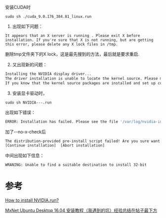 

安装CUDA时
```
sudo sh ./cuda_9.0.176_384.81_linux.run
```
1. 出现如下问题：
```
It appears that an X server is running . Please exit X before installation. If you're sure that X is not running, but are getting this error, please delete any X lock files in /tmp.
```


删除tmp文件夹下的X lock，这是最先搜到的方法，最后就是要求重启.


2. 又出现新的问题：
```bash
Installing the NVIDIA display driver...
The driver installation is unable to locate the kernel source. Please make sure that the kernel source packages are installed and set up correctly.
If you know that the kernel source packages are installed and set up correctly, you may pass the location of the kernel source with the '--kernel-source-path' flag.
```

3. 安装显卡驱动时，
```
sudo sh NVIDIA---.run
```
出现如下错误：
```bash
ERROR: Installation has failed. Please see the file '/var/log/nvidia-installer.log' for details. You may find suggestions on fixing installation problems in the README available on the Linux driver download page at www.nvidia.com
```

加了--no-x-check后
```bash
The distribution-provided pre-install script failed! Are you sure want to continue?
[Continue installation]  [Abort installation]
```

中间出现如下信息：
```bash
WRANING: Unable to find a suitable destination to install 32-bit
```



# 参考
[How to install NVIDIA.run?](https://askubuntu.com/questions/149206/how-to-install-nvidia-run)

[MxNet Ubuntu Desktop 16.04 安装教程（我遇到的坑）经验总结在帖子最下方](https://discuss.gluon.ai/t/topic/1129)